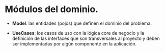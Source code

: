 # M&oacute;dulos del dominio.

- **Model**: las entidades (pojos) que definen el dominio del problema.

- **UseCases**: los casos de uso con la l&oacute;gica core de negocio y la definici&oacute;n de las interfaces que son transversales
  al proyecto y deben ser implementadas por alg&uacute;n componente en la aplicaci&oacute;n.